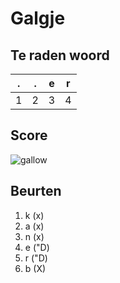 # Galgje

## Te raden woord

|.|.|e|r|
|-|-|-|-|
|1|2|3|4|

## Score
![gallow](./images/3.png)

## Beurten 
1. k (x)
2. a (x)
3. n (x)
4. e ("D)
5. r ("D)
6. b (X)